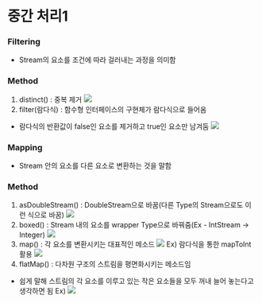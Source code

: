 # 중간 처리1
### Filtering
- Stream의 요소를 조건에 따라 걸러내는 과정을 의미함

### Method
1. distinct() : 중복 제거
![](Pasted%20image%2020231104210951.png)
2. filter(람다식) : 함수형 인터페이스의 구현체가 람다식으로 들어옴
- 람다식의 반환값이 false인 요소를 제거하고 true인 요소만 남겨둠
![](Pasted%20image%2020231104211453.png)

### Mapping
- Stream 안의 요소를 다른 요소로 변환하는 것을 말함

### Method
1. asDoubleStream() : DoubleStream으로 바꿈(다른 Type의 Stream으로도 이런 식으로 바꿈)
![](Pasted%20image%2020231110200554.png)
2. boxed() : Stream 내의 요소를 wrapper Type으로 바꿔줌(Ex - IntStream -> Integer)
![](Pasted%20image%2020231110200747.png)
3. map() : 각 요소를 변환시키는 대표적인 메소드
![](Pasted%20image%2020231110201010.png)
Ex) 람다식을 통한 mapToInt 활용
![](Pasted%20image%2020231110211658.png)
4. flatMap() : 다차원 구조의 스트림을 평면화시키는 메소드임
- 쉽게 말해 스트림의 각 요소를 이루고 있는 작은 요소들을 모두 꺼내 늘어 놓는다고 생각하면 됨
Ex)
![](Pasted%20image%2020231110214626.png)
